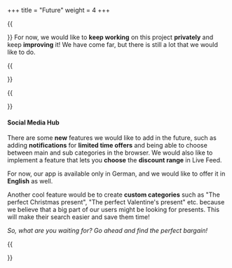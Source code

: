 +++
title = "Future"
weight = 4
+++

{{<section title="So, what's next?">}}
For now, we would like to **keep working** on this project **privately** and keep **improving** it! We have come far, but there is still a lot that we would like to do.

{{</section>}}

{{<section title="Additional Features">}}
#### Social Media Hub
There are some **new** features we would like to add in the future, such as adding **notifications** for **limited time offers** and being able to choose between main and sub categories in the browser. We would also like to implement a feature that lets you **choose** the **discount range** in Live Feed.

For now, our app is available only in German, and we would like to offer it in **English** as well.

Another cool feature would be to create **custom categories** such as "The perfect Christmas present", "The perfect Valentine's present" etc. because we believe that a big part of our users might be looking for presents. This will make their search easier and save them time!

_So, what are you waiting for? Go ahead and find the perfect bargain!_

{{</section>}}
